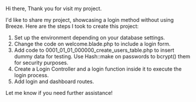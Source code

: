 Hi there,
Thank you for visit my project.

I'd like to share my project, showcasing a login method without using Breeze. Here are the steps I took to create this project:

1. Set up the environment depending on your database settings.
2. Change the code on welcome.blade.php to include a login form.
3. Add code to 0001_01_01_000000_create_users_table.php to insert dummy data for testing. Use Hash::make on passwords to bcrypt() them for security purposes.
4. Create a Login Controller and a login function inside it to execute the login process.
5. Add login and dashboard routes.

Let me know if you need further assistance!